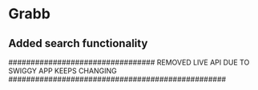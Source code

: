 # Grabb
## Added search functionality

################################# REMOVED LIVE API DUE TO SWIGGY APP KEEPS CHANGING #################################################
 

